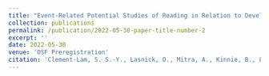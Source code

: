 ```yaml
---
title: "Event-Related Potential Studies of Reading in Relation to Developmental Dyslexia: A Systematic Review."
collection: publications
permalink: /publication/2022-05-30-paper-title-number-2
excerpt: ''
date: 2022-05-30
venue: 'OSF Preregistration'
citation: 'Clement-Lam, S. S.-Y., Lasnick, O., Mitra, A., Kinnie, B., Lyon, C., Luo, J., Kearns, D., Hoeft, F. (2022, May 30). Event-Related Potential Studies of Reading in Relation to Developmental Dyslexia: A Systematic Review. Open Science Framework Preregistration: https://osf.io/dbgc3.'
---
```

